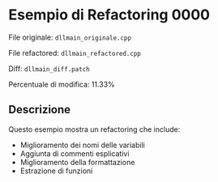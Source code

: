 # Esempio di Refactoring 0000

File originale: `dllmain_originale.cpp`

File refactored: `dllmain_refactored.cpp`

Diff: `dllmain_diff.patch`

Percentuale di modifica: 11.33%

## Descrizione

Questo esempio mostra un refactoring che include:

- Miglioramento dei nomi delle variabili
- Aggiunta di commenti esplicativi
- Miglioramento della formattazione
- Estrazione di funzioni

